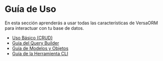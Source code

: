 # Guía de Uso

En esta sección aprenderás a usar todas las características de VersaORM para interactuar con tu base de datos.

- [Uso Básico (CRUD)](01-basic-usage.md)
- [Guía del Query Builder](02-query-builder.md)
- [Guía de Modelos y Objetos](03-models-and-objects.md)
- [Guía de la Herramienta CLI](04-cli-tool.md)
